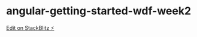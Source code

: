 # angular-getting-started-wdf-week2

[Edit on StackBlitz ⚡️](https://stackblitz.com/edit/angular-getting-started-wdf-week2)